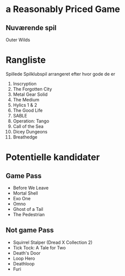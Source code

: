 # a Reasonably Priced Game

## Nuværende spil

Outer Wilds


# Rangliste

Spillede Spilklubspil arrangeret efter hvor gode de er

1. Inscryption
2. The Forgotten City
3. Metal Gear Solid
4. The Medium
5. Hylics 1 & 2
6. The Good Life
7. SABLE
8. Operation: Tango
9. Call of the Sea
10. Dicey Dungeons
11. Breathedge


# Potentielle kandidater

## Game Pass

- Before We Leave
- Mortal Shell
- Exo One
- Omno
- Ghost of a Tail
- The Pedestrian

## Not game Pass

- Squirrel Stalper (Dread X Collection 2)
- Tick Tock: A Tale for Two
- Death's Door
- Loop Hero
- Deathloop
- Furi
